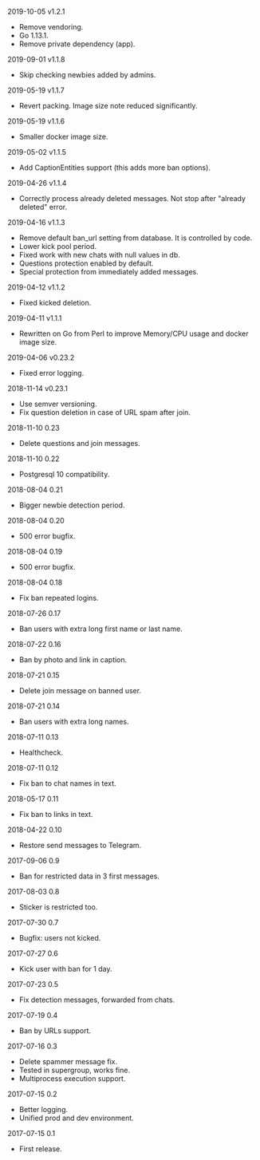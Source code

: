 2019-10-05 v1.2.1
  - Remove vendoring.
  - Go 1.13.1.
  - Remove private dependency (app).

2019-09-01 v1.1.8
  - Skip checking newbies added by admins.

2019-05-19 v1.1.7
  - Revert packing. Image size note reduced significantly.

2019-05-19 v1.1.6
  - Smaller docker image size.

2019-05-02 v1.1.5
  - Add CaptionEntities support (this adds more ban options).

2019-04-26 v1.1.4
  - Correctly process already deleted messages. Not stop after "already deleted"
    error.

2019-04-16 v1.1.3
  - Remove default ban_url setting from database. It is controlled by code.
  - Lower kick pool period.
  - Fixed work with new chats with null values in db.
  - Questions protection enabled by default.
  - Special protection from immediately added messages.

2019-04-12 v1.1.2
  - Fixed kicked deletion.

2019-04-11 v1.1.1
  - Rewritten on Go from Perl to improve Memory/CPU usage and docker image size.

2019-04-06 v0.23.2
  - Fixed error logging.

2018-11-14 v0.23.1
  - Use semver versioning.
  - Fix question deletion in case of URL spam after join.

2018-11-10 0.23
  - Delete questions and join messages.

2018-11-10 0.22
  - Postgresql 10 compatibility.

2018-08-04 0.21
  - Bigger newbie detection period.

2018-08-04 0.20
  - 500 error bugfix.

2018-08-04 0.19
  - 500 error bugfix.

2018-08-04 0.18
  - Fix ban repeated logins.

2018-07-26 0.17
  - Ban users with extra long first name or last name.

2018-07-22 0.16
  - Ban by photo and link in caption.

2018-07-21 0.15
  - Delete join message on banned user.

2018-07-21 0.14
  - Ban users with extra long names.

2018-07-11 0.13
  - Healthcheck.

2018-07-11 0.12
  - Fix ban to chat names in text.

2018-05-17 0.11
  - Fix ban to links in text.

2018-04-22 0.10
  - Restore send messages to Telegram.

2017-09-06 0.9
  - Ban for restricted data in 3 first messages.

2017-08-03 0.8
  - Sticker is restricted too.

2017-07-30 0.7
  - Bugfix: users not kicked.

2017-07-27 0.6
  - Kick user with ban for 1 day.

2017-07-23 0.5
  - Fix detection messages, forwarded from chats.

2017-07-19 0.4
  - Ban by URLs support.

2017-07-16 0.3
  - Delete spammer message fix.
  - Tested in supergroup, works fine.
  - Multiprocess execution support.

2017-07-15 0.2
  - Better logging.
  - Unified prod and dev environment.

2017-07-15 0.1
  - First release.
